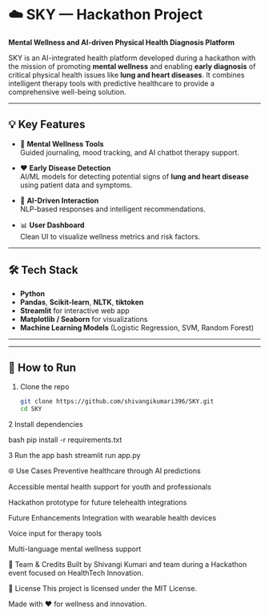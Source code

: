 # ☁️ SKY — Hackathon Project  
**Mental Wellness and AI-driven Physical Health Diagnosis Platform**

SKY is an AI-integrated health platform developed during a hackathon with the mission of promoting **mental wellness** and enabling **early diagnosis** of critical physical health issues like **lung and heart diseases**. It combines intelligent therapy tools with predictive healthcare to provide a comprehensive well-being solution.

---

## 💡 Key Features

- 🧠 **Mental Wellness Tools**  
  Guided journaling, mood tracking, and AI chatbot therapy support.

- ❤️ **Early Disease Detection**  
  AI/ML models for detecting potential signs of **lung and heart disease** using patient data and symptoms.

- 🤖 **AI-Driven Interaction**  
  NLP-based responses and intelligent recommendations.

- 📊 **User Dashboard**  
  Clean UI to visualize wellness metrics and risk factors.

---

## 🛠️ Tech Stack

- **Python**  
- **Pandas**, **Scikit-learn**, **NLTK**, **tiktoken**  
- **Streamlit** for interactive web app  
- **Matplotlib / Seaborn** for visualizations  
- **Machine Learning Models** (Logistic Regression, SVM, Random Forest)

---


---

## 🚀 How to Run

1. Clone the repo
   ```bash
   git clone https://github.com/shivangikumari396/SKY.git
   cd SKY

2 Install dependencies

bash
pip install -r requirements.txt

3 Run the app
bash
streamlit run app.py

🌐 Use Cases
Preventive healthcare through AI predictions

Accessible mental health support for youth and professionals

Hackathon prototype for future telehealth integrations


 Future Enhancements
Integration with wearable health devices

Voice input for therapy tools

Multi-language mental wellness support

🤝 Team & Credits
Built by Shivangi Kumari and team during a Hackathon event focused on HealthTech Innovation.

📃 License
This project is licensed under the MIT License.


Made with ❤️ for wellness and innovation.

